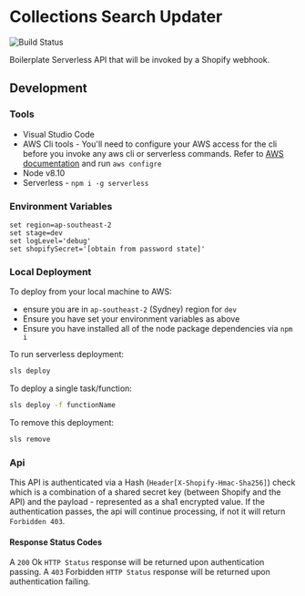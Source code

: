 # Collections Search Updater

![Build Status](TBD)

Boilerplate Serverless API that will be invoked by a Shopify webhook.

## Development 

### Tools
- Visual Studio Code
- AWS Cli tools - You'll need to configure your AWS access for the cli before you invoke any aws cli or serverless commands. Refer to [AWS documentation](http://docs.aws.amazon.com/cli/latest/userguide/awscli-install-windows.html) and run ```aws configre```
- Node v8.10
- Serverless -  `npm i -g serverless`

### Environment Variables
```
set region=ap-southeast-2
set stage=dev
set logLevel='debug'
set shopifySecret='[obtain from password state]'
```

### Local Deployment
To deploy from your local machine to AWS:
- ensure you are in ```ap-southeast-2``` (Sydney) region for ```dev```
- Ensure you have set your environment variables as above
- Ensure you have installed all of the node package dependencies via ```npm i```

To run serverless deployment:
```sh
sls deploy
```

To deploy a single task/function:
```sh
sls deploy -f functionName
```

To remove this deployment:
```sh
sls remove
```

### Api
This API is authenticated via a Hash (`Header[X-Shopify-Hmac-Sha256]`) check which is a combination of a shared secret key (between Shopify and the API) and the payload - represented as a sha1 encrypted value. If the authentication passes, the api will continue processing, if not it will return ```Forbidden 403```.

#### Response Status Codes
A `200` Ok `HTTP Status` response will be returned upon authentication passing.
A `403` Forbidden `HTTP Status` response will be returned upon authentication failing.